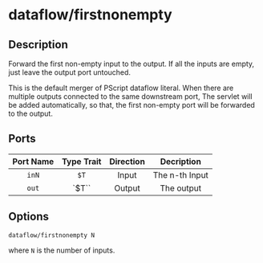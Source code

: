 # dataflow/firstnonempty

## Description

Forward the first non-empty input to the output. If all the inputs are empty, just leave the output port untouched.

This is the default merger of PScript dataflow literal. When there are multiple outputs connected to the same downstream port,
The servlet will be added automatically, so that, the first non-empty port will be forwarded to the output.

## Ports

| Port Name | Type Trait    | Direction | Decription |
|:---------:|:-------------:|:---------:|:----------:|
|  `inN`    | `$T`  | Input     | The n-th Input |
|  `out`    | `$T`` | Output    | The output |

## Options

```
dataflow/firstnonempty N
```
where `N` is the number of inputs.

